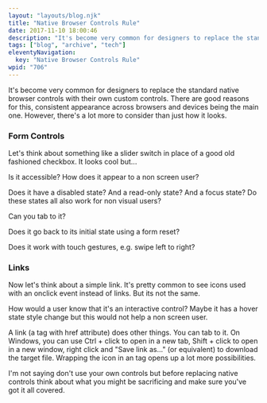 ```yaml
---
layout: "layouts/blog.njk"
title: "Native Browser Controls Rule"
date: 2017-11-10 18:00:46
description: "It's become very common for designers to replace the standard native browser controls with their own custom controls"
tags: ["blog", "archive", "tech"]
eleventyNavigation:
  key: "Native Browser Controls Rule"
wpid: "706"
---
```


It's become very common for designers to replace the standard native browser controls with their own custom controls. There are good reasons for this, consistent appearance across browsers and devices being the main one. However, there's a lot more to consider than just how it looks.

<h3>Form Controls</h3>
Let's think about something like a slider switch in place of a good old fashioned checkbox. It looks cool but...

Is it accessible?
How does it appear to a non screen user?

Does it have a disabled state?
And a read-only state?
And a focus state?
Do these states all also work for non visual users?

Can you tab to it?

Does it go back to its initial state using a form reset?

Does it work with touch gestures, e.g. swipe left to right?

<h3>Links</h3>
Now let's think about a simple link. It's pretty common to see icons used with an onclick event instead of links. But its not the same.

How would a user know that it's an interactive control? Maybe it has a hover state style change but this would not help a non screen user.

A link (a tag with href attribute) does other things. You can tab to it. On Windows, you can use Ctrl + click to open in a new tab, Shift + click to open in a new window, right click and "Save link as..." (or equivalent) to download the target file. Wrapping the icon in an <a> tag opens up a lot more possibilities.</a>

I'm not saying don't use your own controls but before replacing native controls think about what you might be sacrificing and make sure you've got it all covered.
